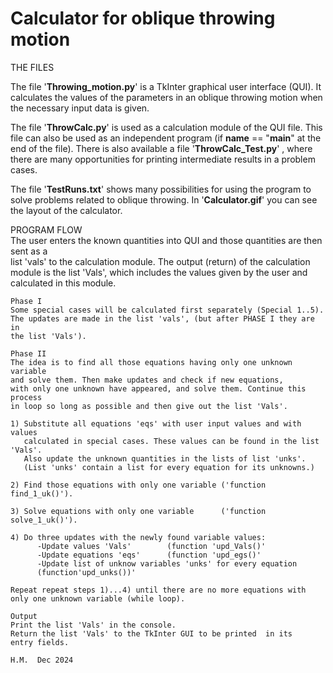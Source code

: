 # Calculator for oblique throwing motion

THE FILES 

The file  '**Throwing_motion.py**'  is a  TkInter  graphical user interface (QUI).
It calculates the values ​​of the parameters in an oblique throwing motion when
the necessary input data is given. 

The file  '**ThrowCalc.py**'  is used as a calculation module of the QUI file. This file can also be used as an independent program (if __name__ == "__main__"  at the end of the file). There is also available a file '**ThrowCalc_Test.py**' , where there are many opportunities for printing intermediate results in a problem cases.

The file '**TestRuns.txt**' shows many possibilities for using the program to solve problems related to oblique throwing.  In '**Calculator.gif**' you can see the layout of the calculator. 

PROGRAM FLOW    
    The user  enters the known quantities into QUI and those quantities are then sent as a  
    list 'vals' to the calculation module. 
    The output (return) of the calculation module is the list 'Vals', which includes the values 
    given by the user and calculated in this module.
               
    Phase I
    Some special cases will be calculated first separately (Special 1..5).
    The updates are made in the list 'vals', (but after PHASE I they are in
    the list 'Vals').
    
    Phase II
    The idea is to find all those equations having only one unknown variable 
    and solve them. Then make updates and check if new equations,
    with only one unknown have appeared, and solve them. Continue this process
    in loop so long as possible and then give out the list 'Vals'. 
    
    1) Substitute all equations 'eqs' with user input values and with values 
       calculated in special cases. These values can be found in the list 'Vals'.
       Also update the unknown quantities in the lists of list 'unks'.
       (List 'unks' contain a list for every equation for its unknowns.)
         
    2) Find those equations with only one variable ('function find_1_uk()').
    
    3) Solve equations with only one variable      ('function solve_1_uk()').
    
    4) Do three updates with the newly found variable values:
          -Update values 'Vals'        (function 'upd_Vals()'
          -Update equations 'eqs'      (function 'upd_egs()'
          -Update list of unknow variables 'unks' for every equation
          (function'upd_unks())'
     
    Repeat repeat steps 1)...4) until there are no more equations with
    only one unknown variable (while loop).
    
    Output
    Print the list 'Vals' in the console.
    Return the list 'Vals' to the TkInter GUI to be printed  in its
    entry fields.       

    H.M.  Dec 2024               
